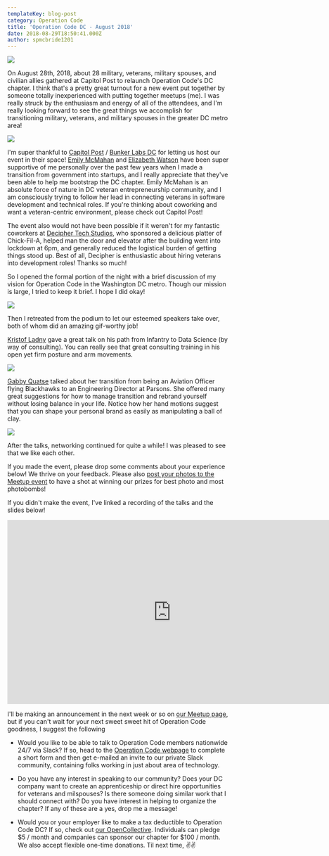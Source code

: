 ```yaml
---
templateKey: blog-post
category: Operation Code
title: 'Operation Code DC - August 2018'
date: 2018-08-29T18:50:41.000Z
author: spmcbride1201
---
```


![](/img/posts/opcode-aug-18/cover.jpg)

On August 28th, 2018, about 28 military, veterans, military spouses, and civilian allies gathered at Capitol Post to relaunch Operation Code's DC chapter. I think that's a pretty great turnout for a new event put together by someone totally inexperienced with putting together meetups (me). I was really struck by the enthusiasm and energy of all of the attendees, and I'm really looking forward to see the great things we accomplish for transitioning military, veterans, and military spouses in the greater DC metro area!

![](/img/posts/opcode-aug-18/0.gif)

I'm super thankful to [Capitol Post](https://thecapitolpost.com/) / [Bunker Labs DC](https://bunkerlabs.org/washington-dc/) for letting us host our event in their space! [Emily McMahan](https://www.linkedin.com/in/emilymcmahan/) and [Elizabeth Watson](https://www.linkedin.com/in/elizabethgraycewatson/) have been super supportive of me personally over the past few years when I made a transition from government into startups, and I really appreciate that they've been able to help me bootstrap the DC chapter. Emily McMahan is an absolute force of nature in DC veteran entrepreneurship community, and I am consciously trying to follow her lead in connecting veterans in software development and technical roles. If you're thinking about coworking and want a veteran-centric environment, please check out Capitol Post!

The event also would not have been possible if it weren't for my fantastic coworkers at [Decipher Tech Studios](http://deciphernow.com/), who sponsored a delicious platter of Chick-Fil-A, helped man the door and elevator after the building went into lockdown at 6pm, and generally reduced the logistical burden of getting things stood up. Best of all, Decipher is enthusiastic about hiring veterans into development roles! Thanks so much!

So I opened the formal portion of the night with a brief discussion of my vision for Operation Code in the Washington DC metro. Though our mission is large, I tried to keep it brief. I hope I did okay!

![](/img/posts/opcode-aug-18/1.jpg)

Then I retreated from the podium to let our esteemed speakers take over, both of whom did an amazing gif-worthy job!

[Kristof Ladny](https://www.linkedin.com/in/kladny/) gave a great talk on his path from Infantry to Data Science (by way of consulting). You can really see that great consulting training in his open yet firm posture and arm movements.

![](/img/posts/opcode-aug-18/2.gif)

[Gabby Quatse](https://www.linkedin.com/in/gabriellequatse/) talked about her transition from being an Aviation Officer flying Blackhawks to an Engineering Director at Parsons. She offered many great suggestions for how to manage transition and rebrand yourself without losing balance in your life. Notice how her hand motions suggest that you can shape your personal brand as easily as manipulating a ball of clay.

![](/img/posts/opcode-aug-18/3.gif)

After the talks, networking continued for quite a while! I was pleased to see that we like each other.

If you made the event, please drop some comments about your experience below! We thrive on your feedback. Please also [post your photos to the Meetup event](https://www.meetup.com/en-AU/operation-code-washingtondc/photos/29207856/) to have a shot at winning our prizes for best photo and most photobombs!

If you didn't make the event, I've linked a recording of the talks and the slides below!

<iframe width="744" height="419" src="https://www.youtube.com/embed/ai5rdm13Pzc" frameborder="0" allow="accelerometer; autoplay; encrypted-media; gyroscope; picture-in-picture" allowfullscreen></iframe>

I'll be making an announcement in the next week or so on [our Meetup page](https://www.meetup.com/en-AU/operation-code-washingtondc/), but if you can't wait for your next sweet sweet hit of Operation Code goodness, I suggest the following

* Would you like to be able to talk to Operation Code members nationwide 24/7 via Slack? If so, head to the [Operation Code webpage](https://operationcode.org/join) to complete a short form and then get e-mailed an invite to our private Slack community, containing folks working in just about area of technology.

* Do you have any interest in speaking to our community? Does your DC company want to create an apprenticeship or direct hire opportunities for veterans and milspouses? Is there someone doing similar work that I should connect with? Do you have interest in helping to organize the chapter? If any of these are a yes, drop me a message!

* Would you or your employer like to make a tax deductible to Operation Code DC? If so, check out [our OpenCollective](https://opencollective.com/operationcode-dc). Individuals can pledge $5 / month and companies can sponsor our chapter for $100 / month. We also accept flexible one-time donations.
Til next time, ✌️✌️